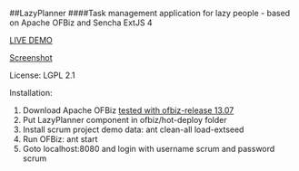 ##LazyPlanner
####Task management application for lazy people - based on Apache OFBiz and Sencha ExtJS 4

[LIVE DEMO](http://lazyplanner.ofbizian.com/)

[Screenshot](http://3.bp.blogspot.com/-RfNouR8-B8o/Ui5J3cHxmMI/AAAAAAAAAQw/LjpGtjFwBIU/s1600/Screen+Shot+2013-09-09+at+22.22.46.png)

License: LGPL 2.1

Installation:  
1. Download Apache OFBiz [tested with ofbiz-release 13.07](https://github.com/apache/ofbiz/archive/release13.07.zip)  
2. Put LazyPlanner component in ofbiz/hot-deploy folder  
3. Install scrum project demo data: ant clean-all load-extseed  
4. Run OFBiz: ant start  
5. Goto localhost:8080 and login with username scrum and password scrum  
